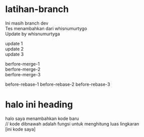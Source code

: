 # latihan-branch

Ini masih branch dev  
Tes menambahkan dari whisnumurtygo  
Update by whisnumurtyga  

update 1  
update 2  
update 3  

berfore-merge-1  
berfore-merge-2  
berfore-merge-3  

before-rebase-1
before-rebase-2
before-rebase-3

# halo ini heading
halo saya menambahkan kode baru  
// kode dibnawah adalah fungsi untuk menghitung luas lingkaran  
[ini kode saya]  
